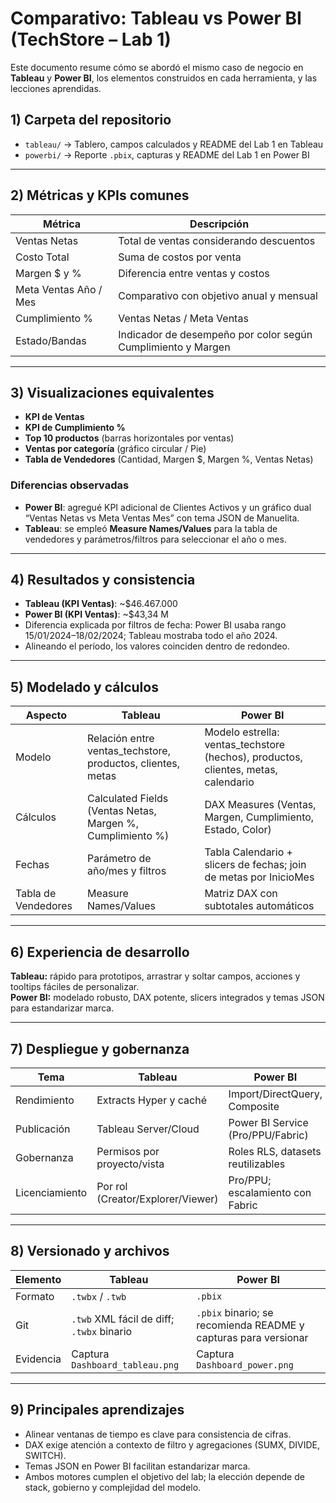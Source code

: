 # Comparativo: Tableau vs Power BI (TechStore – Lab 1)

Este documento resume cómo se abordó el mismo caso de negocio en **Tableau** y **Power BI**, los elementos construidos en cada herramienta, y las lecciones aprendidas.  

## 1) Carpeta del repositorio

- `tableau/` → Tablero, campos calculados y README del Lab 1 en Tableau  
- `powerbi/` → Reporte `.pbix`, capturas y README del Lab 1 en Power BI  

---

## 2) Métricas y KPIs comunes

| Métrica | Descripción |
|---------|------------|
| Ventas Netas | Total de ventas considerando descuentos |
| Costo Total | Suma de costos por venta |
| Margen $ y % | Diferencia entre ventas y costos |
| Meta Ventas Año / Mes | Comparativo con objetivo anual y mensual |
| Cumplimiento % | Ventas Netas / Meta Ventas |
| Estado/Bandas | Indicador de desempeño por color según Cumplimiento y Margen |

---

## 3) Visualizaciones equivalentes

- **KPI de Ventas**  
- **KPI de Cumplimiento %**  
- **Top 10 productos** (barras horizontales por ventas)  
- **Ventas por categoría** (gráfico circular / Pie)  
- **Tabla de Vendedores** (Cantidad, Margen $, Margen %, Ventas Netas)  

### Diferencias observadas

- **Power BI**: agregué KPI adicional de Clientes Activos y un gráfico dual “Ventas Netas vs Meta Ventas Mes” con tema JSON de Manuelita.  
- **Tableau**: se empleó **Measure Names/Values** para la tabla de vendedores y parámetros/filtros para seleccionar el año o mes.  

---

## 4) Resultados y consistencia

- **Tableau (KPI Ventas)**: ~$46.467.000  
- **Power BI (KPI Ventas)**: ~$43,34 M  
- Diferencia explicada por filtros de fecha: Power BI usaba rango 15/01/2024–18/02/2024; Tableau mostraba todo el año 2024.  
- Alineando el período, los valores coinciden dentro de redondeo.

---

## 5) Modelado y cálculos

| Aspecto | Tableau | Power BI |
|---------|--------|----------|
| Modelo | Relación entre ventas_techstore, productos, clientes, metas | Modelo estrella: ventas_techstore (hechos), productos, clientes, metas, calendario |
| Cálculos | Calculated Fields (Ventas Netas, Margen %, Cumplimiento %) | DAX Measures (Ventas, Margen, Cumplimiento, Estado, Color) |
| Fechas | Parámetro de año/mes y filtros | Tabla Calendario + slicers de fechas; join de metas por InicioMes |
| Tabla de Vendedores | Measure Names/Values | Matriz DAX con subtotales automáticos |

---

## 6) Experiencia de desarrollo

**Tableau:** rápido para prototipos, arrastrar y soltar campos, acciones y tooltips fáciles de personalizar.  
**Power BI:** modelado robusto, DAX potente, slicers integrados y temas JSON para estandarizar marca.

---

## 7) Despliegue y gobernanza

| Tema | Tableau | Power BI |
|------|--------|----------|
| Rendimiento | Extracts Hyper y caché | Import/DirectQuery, Composite |
| Publicación | Tableau Server/Cloud | Power BI Service (Pro/PPU/Fabric) |
| Gobernanza | Permisos por proyecto/vista | Roles RLS, datasets reutilizables |
| Licenciamiento | Por rol (Creator/Explorer/Viewer) | Pro/PPU; escalamiento con Fabric |

---

## 8) Versionado y archivos

| Elemento | Tableau | Power BI |
|----------|--------|----------|
| Formato | `.twbx` / `.twb` | `.pbix` |
| Git | `.twb` XML fácil de diff; `.twbx` binario | `.pbix` binario; se recomienda README y capturas para versionar |
| Evidencia | Captura `Dashboard_tableau.png` | Captura `Dashboard_power.png` |

---

## 9) Principales aprendizajes

- Alinear ventanas de tiempo es clave para consistencia de cifras.  
- DAX exige atención a contexto de filtro y agregaciones (SUMX, DIVIDE, SWITCH).  
- Temas JSON en Power BI facilitan estandarizar marca.  
- Ambos motores cumplen el objetivo del lab; la elección depende de stack, gobierno y complejidad del modelo.
